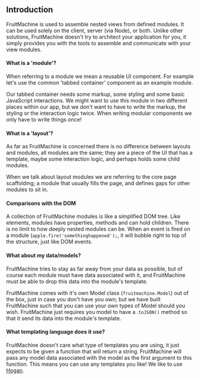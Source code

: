 ## Introduction

FruitMachine is used to assemble nested views from defined modules. It can be used solely on the client, server (via Node), or both. Unlike other solutions, FruitMachine doesn't try to architect your application for you, it simply provides you with the tools to assemble and communicate with your view modules.

#### What is a 'module'?

When referring to a module we mean a reusable UI component. For example let's use the common 'tabbed container' component as an example module.

Our tabbed container needs some markup, some styling and some basic JavaScript interactions. We might want to use this module in two different places within our app, but we don't want to have to write the markup, the styling or the interaction logic twice. When writing modular components we only have to write things once!

#### What is a 'layout'?

As far as FruitMachine is concerned there is no difference between layouts and modules, all modules are the same; they are a piece of the UI that has a template, maybe some interaction logic, and perhaps holds some child modules.

When we talk about layout modules we are referring to the core page scaffolding; a module that usually fills the page, and defines gaps for other modules to sit in.

#### Comparisons with the DOM

A collection of FruitMachine modules is like a simplified DOM tree. Like elements, modules have properties, methods and can hold children. There is no limit to how deeply nested modules can be. When an event is fired on a module (`apple.fire('somethinghappened');`, it will bubble right to top of the structure, just like DOM events.

#### What about my data/models?

FruitMachine tries to stay as far away from your data as possible, but of course each module must have data associated with it, and FruitMachine must be able to drop this data into the module's template.

FruitMachine comes with it's own Model class (`fruitmachine.Model`) out of the box, just in case you don't have you own; but we have built FruitMachine such that you can use your own types of Model should you wish. FruitMachine just requires you model to have a .`toJSON()` method so that it send its data into the module's template.

#### What templating language does it use?

FruitMachine doesn't care what type of templates you are using, it just expects to be given a function that will return a string. FruitMachine will pass any model data associated with the model as the first argument to this function. This means you can use any templates you like! We like to use [Hogan](http://twitter.github.io/hogan.js/).
